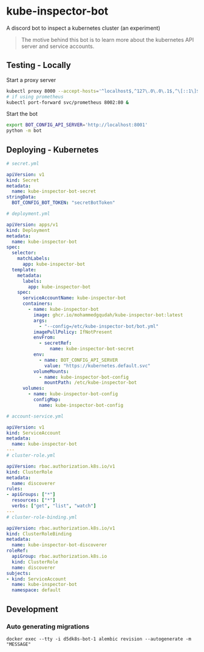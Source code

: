 # kube-inspector-bot
A discord bot to inspect a kubernetes cluster (an experiment)

> The motive behind this bot is to learn more about the kubernetes API server and service accounts.


## Testing - Locally
Start a proxy server
```bash
kubectl proxy 8000 --accept-hosts='^localhost$,^127\.0\.0\.1$,^\[::1\]$,^host.docker.internal$' &
# if using prometheus
kubectl port-forward svc/prometheus 8002:80 &
```

Start the bot
```bash
export BOT_CONFIG_API_SERVER='http://localhost:8001'
python -m bot
```

## Deploying - Kubernetes
```yml
# secret.yml

apiVersion: v1
kind: Secret
metadata:
  name: kube-inspector-bot-secret
stringData:
  BOT_CONFIG_BOT_TOKEN: "secretBotToken"
```

```yml
# deployment.yml

apiVersion: apps/v1
kind: Deployment
metadata:
  name: kube-inspector-bot
spec:
  selector:
    matchLabels:
      app: kube-inspector-bot
  template:
    metadata:
      labels:
        app: kube-inspector-bot
    spec:
      serviceAccountName: kube-inspector-bot
      containers:
        - name: kube-inspector-bot
          image: ghcr.io/mohammedgqudah/kube-inspector-bot:latest  
          args:
            - "--config=/etc/kube-inspector-bot/bot.yml"
          imagePullPolicy: IfNotPresent
          envFrom:
            - secretRef:
                name: kube-inspector-bot-secret
          env:
            - name: BOT_CONFIG_API_SERVER
              value: "https://kubernetes.default.svc"
          volumeMounts:
            - name: kube-inspector-bot-config
              mountPath: /etc/kube-inspector-bot
      volumes:
        - name: kube-inspector-bot-config
          configMap:
            name: kube-inspector-bot-config
```

```yml
# account-service.yml

apiVersion: v1
kind: ServiceAccount
metadata:
  name: kube-inspector-bot
---
# cluster-role.yml

apiVersion: rbac.authorization.k8s.io/v1
kind: ClusterRole
metadata:
  name: discoverer
rules:
- apiGroups: ["*"]
  resources: ["*"]
  verbs: ["get", "list", "watch"]
---
# cluster-role-binding.yml

apiVersion: rbac.authorization.k8s.io/v1
kind: ClusterRoleBinding
metadata:
  name: kube-inspector-bot-discoverer
roleRef:
  apiGroup: rbac.authorization.k8s.io
  kind: ClusterRole
  name: discoverer
subjects:
- kind: ServiceAccount
  name: kube-inspector-bot
  namespace: default
```


## Development

### Auto generating migrations
```
docker exec --tty -i d5dk8s-bot-1 alembic revision --autogenerate -m "MESSAGE"
```
